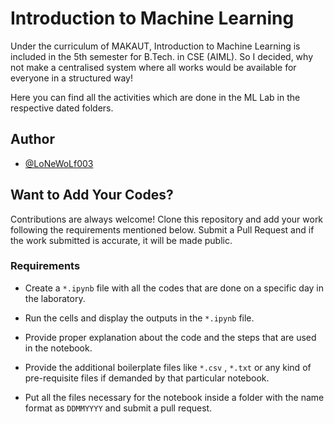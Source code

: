 # Introduction to Machine Learning

Under the curriculum of MAKAUT, Introduction to Machine Learning is included in the 5th semester for B.Tech. in CSE (AIML). So I decided, why not make a centralised system where all works would be available for everyone in a structured way!

Here you can find all the activities which are done in the ML Lab in the respective dated folders. 

## Author

- [@LoNeWoLf003](https://github.com/LoNeWoLf003)


## Want to Add Your Codes?

Contributions are always welcome! Clone this repository and add your work following the requirements mentioned below. Submit a Pull Request and if the work submitted is accurate, it will be made public.

### Requirements

- Create a `*.ipynb` file with all the codes that are done on a specific day in the laboratory.

- Run the cells and display the outputs in the `*.ipynb` file.

- Provide proper explanation about the code and the steps that are used in the notebook.

- Provide the additional boilerplate files like `*.csv` , `*.txt` or any kind of pre-requisite files if demanded by that particular notebook.

- Put all the files necessary for the notebook inside a folder with the name format as `DDMMYYYY` and submit a pull request.



